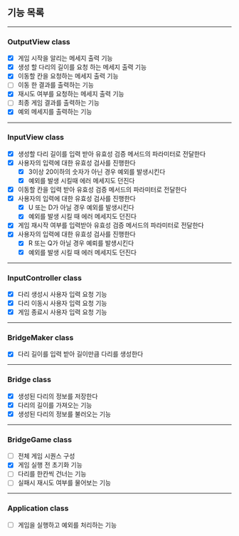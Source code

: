 ## 기능 목록

---

### OutputView class

- [x] 게임 시작을 알리는 메세지 출력 기능
- [x] 생성 할 다리의 길이를 요청 하는 메세지 출력 기능
- [x] 이동할 칸을 요청하는 메세지 출력 기능
- [ ] 이동 한 결과를 출력하는 기능
- [x] 재시도 여부를 요청하는 메세지 출력 기능
- [ ] 최종 게임 결과를 출력하는 기능
- [x] 예외 메세지를 출력하는 기능

---

### InputView class 

- [x] 생성할 다리 길이를 입력 받아 유효성 검증 메서드의 파라미터로 전달한다
- [x] 사용자의 입력에 대한 유효성 검사를 진행한다 
  - [x] 3이상 20이하의 숫자가 아닌 경우 예외를 발생시킨다
  - [x] 예외를 발생 시킬때 에러 메세지도 던진다
- [x] 이동할 칸을 입력 받아 유효성 검증 메서드의 파라미터로 전달한다
- [x] 사용자의 입력에 대한 유효성 검사를 진행한다
  - [x] U 또는 D가 아닐 경우 예외를 발생시킨다
  - [x] 예외를 발생 시킬 때 에러 메세지도 던진다
- [x] 게임 재시작 여부를 입력받아 유효성 검증 메서드의 파라미터로 전달한다
- [x] 사용자의 입력에 대한 유효성 검사를 진행한다
  - [x] R 또는 Q가 아닐 경우 예뢰를 발생시킨다
  - [x]  예외를 발생 시킬 때 에러 메세지도 던진다

---

### InputController class

- [x] 다리 생성시 사용자 입력 요청 기능
- [x] 다리 이동시 사용자 입력 요청 기능
- [x] 게임 종료시 사용자 입력 요청 기능

---

### BridgeMaker class

- [x] 다리 길이를 입력 받아 길이만큼 다리를 생성한다

---

### Bridge class

- [x] 생성된 다리의 정보를 저장한다
- [x] 다리의 길이를 가져오는 기능
- [x] 생성된 다리의 정보를 불러오는 기능

---

### BridgeGame class

- [ ] 전체 게임 시퀀스 구성
- [x] 게임 실행 전 초기화 기능
- [ ] 다리를 한칸씩 건너는 기능
- [ ] 실패시 재시도 여부를 물어보는 기능

---

### Application class

- [ ] 게임을 실행하고 예외를 처리하는 기능